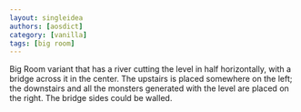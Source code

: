 ```yaml
---
layout: singleidea
authors: [aosdict]
category: [vanilla]
tags: [big room]
---
```

Big Room variant that has a river cutting the level in half horizontally, with a bridge across it in the center. The upstairs is placed somewhere on the left; the downstairs and all the monsters generated with the level are placed on the right. The bridge sides could be walled.

